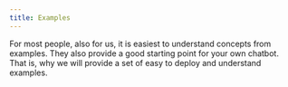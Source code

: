 ```yaml
---
title: Examples
---
```


For most people, also for us, it is easiest to understand concepts from
examples. They also provide a good starting point for your own chatbot. That
is, why we will provide a set of easy to deploy and understand examples.
